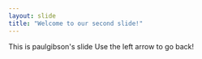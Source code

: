 ```yaml
---
layout: slide
title: "Welcome to our second slide!"
---
```

This is paulgibson's slide
Use the left arrow to go back!
